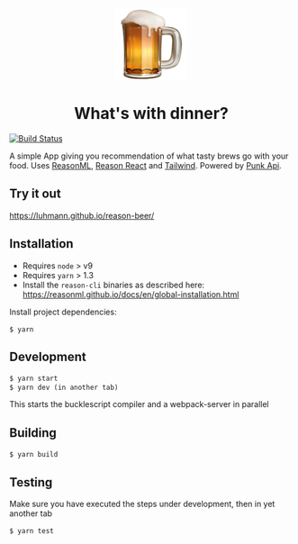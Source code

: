 <p align="center">
<img alt="Logo" src="./config/favicon.png" />
<h1 align="center">What's with dinner?</h1>
</p>

[![Build Status](https://travis-ci.org/luhmann/reason-beer.svg?branch=master)](https://travis-ci.org/luhmann/reason-beer)

A simple App giving you recommendation of what tasty brews go with your food. Uses [ReasonML](https://reasonml.github.io/), [Reason React](https://reasonml.github.io/reason-react/) and [Tailwind](https://tailwindcss.com/). Powered by [Punk Api](https://punkapi.com/).

## Try it out

https://luhmann.github.io/reason-beer/

## Installation

*   Requires `node` > v9
*   Requires `yarn` > 1.3
*   Install the `reason-cli` binaries as described here: https://reasonml.github.io/docs/en/global-installation.html

Install project dependencies:

```
$ yarn
```

## Development

```
$ yarn start
$ yarn dev (in another tab)
```

This starts the bucklescript compiler and a webpack-server in parallel

## Building

```
$ yarn build
```

## Testing

Make sure you have executed the steps under development, then in yet another tab

```
$ yarn test
```

